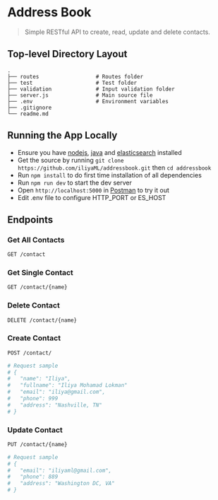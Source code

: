 Address Book
============================
> Simple RESTful API to create, read, update and delete contacts.

## Top-level Directory Layout

    .
    ├── routes                  # Routes folder
    ├── test                    # Test folder
    ├── validation              # Input validation folder
    ├── server.js               # Main source file
    ├── .env                    # Environment variables              
    ├── .gitignore
    └── readme.md

## Running the App Locally
- Ensure you have [nodejs], [java] and [elasticsearch] installed
- Get the source by running `git clone https://github.com/iliyaML/addressbook.git` then `cd addressbook`
- Run `npm install` to do first time installation of all dependencies
- Run `npm run dev` to start the dev server
- Open `http://localhost:5000` in [Postman] to try it out
- Edit .env file to configure HTTP_PORT or ES_HOST

## Endpoints

### Get All Contacts
``` bash
GET /contact
```
### Get Single Contact
``` bash
GET /contact/{name}
```

### Delete Contact
``` bash
DELETE /contact/{name}
```

### Create Contact
``` bash
POST /contact/

# Request sample
# {
#   "name": "Iliya",
#   "fullname": "Iliya Mohamad Lokman"
#   "email": "iliya@gmail.com",
#   "phone": 999
#   "address": "Nashville, TN" 
# }
```

### Update Contact
``` bash
PUT /contact/{name}

# Request sample
# {
#   "email": "iliyaml@gmail.com",
#   "phone": 889
#   "address": "Washington DC, VA" 
# }

```

[nodejs]: https://nodejs.org/en/
[java]: http://www.oracle.com/technetwork/java/javase/downloads/jdk8-downloads-2133151.html
[elasticsearch]: https://www.elastic.co/downloads/elasticsearch
[Postman]: https://www.getpostman.com/